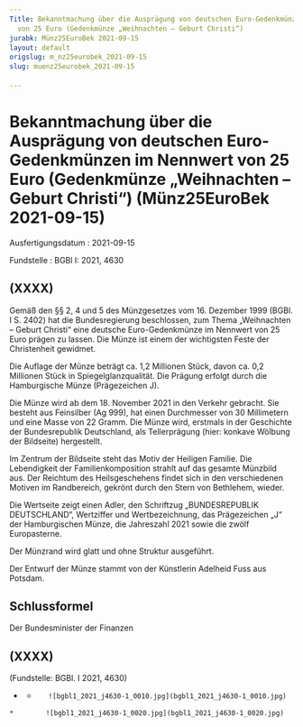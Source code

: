 ```yaml
---
Title: Bekanntmachung über die Ausprägung von deutschen Euro-Gedenkmünzen im Nennwert
  von 25 Euro (Gedenkmünze „Weihnachten – Geburt Christi“)
jurabk: Münz25EuroBek 2021-09-15
layout: default
origslug: m_nz25eurobek_2021-09-15
slug: muenz25eurobek_2021-09-15

---
```


# Bekanntmachung über die Ausprägung von deutschen Euro-Gedenkmünzen im Nennwert von 25 Euro (Gedenkmünze „Weihnachten – Geburt Christi“) (Münz25EuroBek 2021-09-15)

Ausfertigungsdatum
:   2021-09-15

Fundstelle
:   BGBl I: 2021, 4630


## (XXXX)

Gemäß den §§ 2, 4 und 5 des Münzgesetzes vom 16. Dezember 1999 (BGBl.
I S. 2402) hat die Bundesregierung beschlossen, zum Thema „Weihnachten
– Geburt Christi“ eine deutsche Euro-Gedenkmünze im Nennwert von 25
Euro prägen zu lassen. Die Münze ist einem der wichtigsten Feste der
Christenheit gewidmet.

Die Auflage der Münze beträgt ca. 1,2 Millionen Stück, davon ca. 0,2
Millionen Stück in Spiegelglanzqualität. Die Prägung erfolgt durch die
Hamburgische Münze (Prägezeichen J).

Die Münze wird ab dem 18. November 2021 in den Verkehr gebracht. Sie
besteht aus Feinsilber (Ag 999), hat einen Durchmesser von 30
Millimetern und eine Masse von 22 Gramm. Die Münze wird, erstmals in
der Geschichte der Bundesrepublik Deutschland, als Tellerprägung
(hier: konkave Wölbung der Bildseite) hergestellt.

Im Zentrum der Bildseite steht das Motiv der Heiligen Familie. Die
Lebendigkeit der Familienkomposition strahlt auf das gesamte Münzbild
aus. Der Reichtum des Heilsgeschehens findet sich in den verschiedenen
Motiven im Randbereich, gekrönt durch den Stern von Bethlehem, wieder.

Die Wertseite zeigt einen Adler, den Schriftzug „BUNDESREPUBLIK
DEUTSCHLAND“, Wertziffer und Wertbezeichnung, das Prägezeichen „J“ der
Hamburgischen Münze, die Jahreszahl 2021 sowie die zwölf Europasterne.

Der Münzrand wird glatt und ohne Struktur ausgeführt.

Der Entwurf der Münze stammt von der Künstlerin Adelheid Fuss aus
Potsdam.


## Schlussformel

Der Bundesminister der Finanzen


## (XXXX)

(Fundstelle: BGBl. I 2021, 4630)


*    *        ![bgbl1_2021_j4630-1_0010.jpg](bgbl1_2021_j4630-1_0010.jpg)
    *        ![bgbl1_2021_j4630-1_0020.jpg](bgbl1_2021_j4630-1_0020.jpg)


